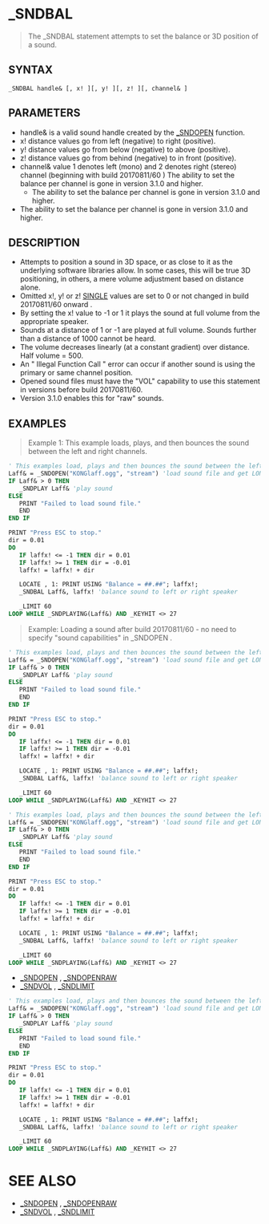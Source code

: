 # _SNDBAL
> The _SNDBAL statement attempts to set the balance or 3D position of a sound.

## SYNTAX
`_SNDBAL handle& [, x! ][, y! ][, z! ][, channel& ]`

## PARAMETERS
* handle& is a valid sound handle created by the [_SNDOPEN](_SNDOPEN.md) function.
* x! distance values go from left (negative) to right (positive).
* y! distance values go from below (negative) to above (positive).
* z! distance values go from behind (negative) to in front (positive).
* channel& value 1 denotes left (mono) and 2 denotes right (stereo) channel (beginning with build 20170811/60 ) The ability to set the balance per channel is gone in version 3.1.0 and higher.
	* The ability to set the balance per channel is gone in version 3.1.0 and higher.
* The ability to set the balance per channel is gone in version 3.1.0 and higher.


## DESCRIPTION
* Attempts to position a sound in 3D space, or as close to it as the underlying software libraries allow. In some cases, this will be true 3D positioning, in others, a mere volume adjustment based on distance alone.
* Omitted x!, y! or z! [SINGLE](SINGLE.md) values are set to 0 or not changed in build 20170811/60 onward .
* By setting the x! value to -1 or 1 it plays the sound at full volume from the appropriate speaker.
* Sounds at a distance of 1 or -1 are played at full volume. Sounds further than a distance of 1000 cannot be heard.
* The volume decreases linearly (at a constant gradient) over distance. Half volume = 500.
* An " Illegal Function Call " error can occur if another sound is using the primary or same channel position.
* Opened sound files must have the "VOL" capability to use this statement in versions before build 20170811/60.
* Version 3.1.0 enables this for "raw" sounds.


## EXAMPLES
> Example 1: This example loads, plays, and then bounces the sound between the left and right channels.

```vb
' This examples load, plays and then bounces the sound between the left and right channels
Laff& = _SNDOPEN("KONGlaff.ogg", "stream") 'load sound file and get LONG handle value
IF Laff& > 0 THEN
   _SNDPLAY Laff& 'play sound
ELSE
   PRINT "Failed to load sound file."
   END
END IF

PRINT "Press ESC to stop."
dir = 0.01
DO
   IF laffx! <= -1 THEN dir = 0.01
   IF laffx! >= 1 THEN dir = -0.01
   laffx! = laffx! + dir

   LOCATE , 1: PRINT USING "Balance = ##.##"; laffx!;
   _SNDBAL Laff&, laffx! 'balance sound to left or right speaker

   _LIMIT 60
LOOP WHILE _SNDPLAYING(Laff&) AND _KEYHIT <> 27
```

> Example: Loading a sound after build 20170811/60 - no need to specify "sound capabilities" in _SNDOPEN .

```vb
' This examples load, plays and then bounces the sound between the left and right channels
Laff& = _SNDOPEN("KONGlaff.ogg", "stream") 'load sound file and get LONG handle value
IF Laff& > 0 THEN
   _SNDPLAY Laff& 'play sound
ELSE
   PRINT "Failed to load sound file."
   END
END IF

PRINT "Press ESC to stop."
dir = 0.01
DO
   IF laffx! <= -1 THEN dir = 0.01
   IF laffx! >= 1 THEN dir = -0.01
   laffx! = laffx! + dir

   LOCATE , 1: PRINT USING "Balance = ##.##"; laffx!;
   _SNDBAL Laff&, laffx! 'balance sound to left or right speaker

   _LIMIT 60
LOOP WHILE _SNDPLAYING(Laff&) AND _KEYHIT <> 27
```


```vb
' This examples load, plays and then bounces the sound between the left and right channels
Laff& = _SNDOPEN("KONGlaff.ogg", "stream") 'load sound file and get LONG handle value
IF Laff& > 0 THEN
   _SNDPLAY Laff& 'play sound
ELSE
   PRINT "Failed to load sound file."
   END
END IF

PRINT "Press ESC to stop."
dir = 0.01
DO
   IF laffx! <= -1 THEN dir = 0.01
   IF laffx! >= 1 THEN dir = -0.01
   laffx! = laffx! + dir

   LOCATE , 1: PRINT USING "Balance = ##.##"; laffx!;
   _SNDBAL Laff&, laffx! 'balance sound to left or right speaker

   _LIMIT 60
LOOP WHILE _SNDPLAYING(Laff&) AND _KEYHIT <> 27
```

* [_SNDOPEN](_SNDOPEN.md) , [_SNDOPENRAW](_SNDOPENRAW.md)
* [_SNDVOL](_SNDVOL.md) , [_SNDLIMIT](_SNDLIMIT.md)

```vb
' This examples load, plays and then bounces the sound between the left and right channels
Laff& = _SNDOPEN("KONGlaff.ogg", "stream") 'load sound file and get LONG handle value
IF Laff& > 0 THEN
   _SNDPLAY Laff& 'play sound
ELSE
   PRINT "Failed to load sound file."
   END
END IF

PRINT "Press ESC to stop."
dir = 0.01
DO
   IF laffx! <= -1 THEN dir = 0.01
   IF laffx! >= 1 THEN dir = -0.01
   laffx! = laffx! + dir

   LOCATE , 1: PRINT USING "Balance = ##.##"; laffx!;
   _SNDBAL Laff&, laffx! 'balance sound to left or right speaker

   _LIMIT 60
LOOP WHILE _SNDPLAYING(Laff&) AND _KEYHIT <> 27
```



# SEE ALSO
* [_SNDOPEN](_SNDOPEN.md) , [_SNDOPENRAW](_SNDOPENRAW.md)
* [_SNDVOL](_SNDVOL.md) , [_SNDLIMIT](_SNDLIMIT.md)

